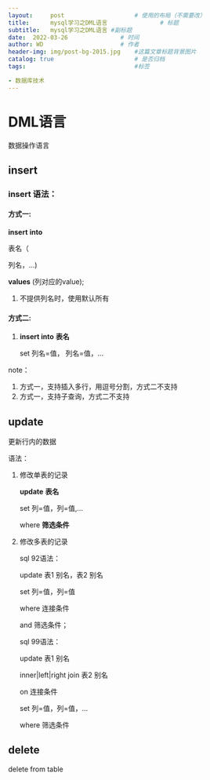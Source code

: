 ```yaml
---
layout:     post   				    # 使用的布局（不需要改）
title:      mysql学习之DML语言				# 标题 
subtitle:   mysql学习之DML语言 #副标题
date:  2022-03-26				# 时间
author: WD 						# 作者
header-img: img/post-bg-2015.jpg 	#这篇文章标题背景图片
catalog: true 						# 是否归档
tags:								#标签

- 数据库技术
---
```




# DML语言

数据操作语言

## insert

### insert 语法：

#### 方式一:

**insert** **into** 

表名（

列名，...)

**values** (列对应的value);

1. 不提供列名时，使用默认所有

#### 方式二:

1. **insert into**  **表名**

   set 列名=值， 列名=值，...

note：

1. 方式一，支持插入多行，用逗号分割，方式二不支持
2. 方式一，支持子查询，方式二不支持

## update

更新行内的数据

语法：

1. 修改单表的记录

   **update** **表名** 

   set 列=值，列=值,...

   where **筛选条件**

2. 修改多表的记录

   sql 92语法：

   update 表1 别名，表2 别名

   set 列=值，列=值

   where 连接条件

   and 筛选条件；

   sql 99语法：

   update 表1 别名

   inner|left|right join 表2 别名

   on 连接条件

   set 列=值，列=值，...

   where 筛选条件

##  delete

delete from table
